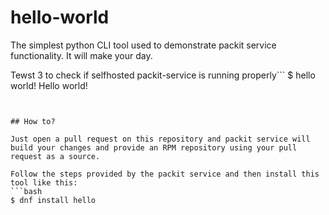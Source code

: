 # hello-world

The simplest python CLI tool used to demonstrate packit service functionality. It will make your day.

Tewst 3 to check if selfhosted packit-service is running properly```
$ hello world!
Hello world!
```


## How to?

Just open a pull request on this repository and packit service will build your changes and provide an RPM repository using your pull request as a source.

Follow the steps provided by the packit service and then install this tool like this:
```bash
$ dnf install hello
```
